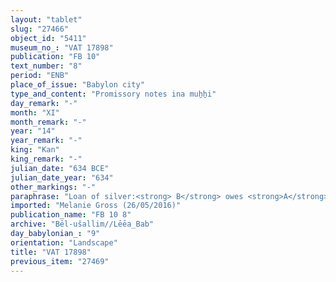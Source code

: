 ```yaml
---
layout: "tablet"
slug: "27466"
object_id: "5411"
museum_no_: "VAT 17898"
publication: "FB 10"
text_number: "8"
period: "ENB"
place_of_issue: "Babylon city"
type_and_content: "Promissory notes ina muẖẖi"
day_remark: "-"
month: "XI"
month_remark: "-"
year: "14"
year_remark: "-"
king: "Kan"
king_remark: "-"
julian_date: "634 BCE"
julian_date_year: "634"
other_markings: "-"
paraphrase: "Loan of silver:<strong> B</strong> owes <strong>A</strong> &frac12; mina of silver. The debt will bear an interest of 10 shekels per mina (16.7% p.a.). 10 square kor (135,000 m<sup>2</sup>) of land, bordering the wine house (<em>bīt karāni</em>) of <strong>B<sub>2</sub></strong>, is placed as a pledge. 3 witnesses and the scribe, who is identical with <strong>B<sub>2</sub></strong>.<br /> &nbsp;<br /> <strong>A</strong> = Bēl-u&scaron;allim//Lēˀ&ecirc;a; <strong>B<sub>1</sub></strong> = Marduk-&scaron;umu-ibni//&Scaron;ang&ucirc;-Zāriqu; <strong>B<sub>2</sub></strong> = Aplāya//Nābutu; Scribe = <strong>B<sub>2</sub></strong>"
imported: "Melanie Gross (26/05/2016)"
publication_name: "FB 10 8"
archive: "Bēl-ušallim//Lēēa_Bab"
day_babylonian_: "9"
orientation: "Landscape"
title: "VAT 17898"
previous_item: "27469"
---
```

